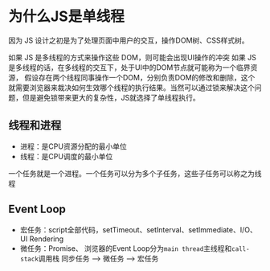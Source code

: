 # 为什么JS是单线程

因为 JS 设计之初是为了处理页面中用户的交互，操作DOM树、CSS样式树。

如果 JS 是多线程的方式来操作这些 DOM，则可能会出现UI操作的冲突
如果 JS 是多线程的话，在多线程的交互下，处于UI中的DOM节点就可能称为一个临界资源，
假设存在两个线程同事操作一个DOM，分别负责DOM的修改和删除，这个就需要浏览器来裁决如何生效哪个线程的执行结果。当然可以通过锁来解决这个问题，但是避免锁带来更大的复杂性，JS就选择了单线程执行。

## 线程和进程
+ 进程：是CPU资源分配的最小单位
+ 线程：是CPU调度的最小单位

一个任务就是一个进程。一个任务可以分为多个子任务，这些子任务可以称之为线程

## Event Loop
+ 宏任务：script全部代码，setTimeout、setInterval、setImmediate、I/O、UI Rendering
+ 微任务：Promise、
浏览器的Event Loop分为`main thread`主线程和`call-stack`调用栈
同步任务 --> 微任务 --> 宏任务